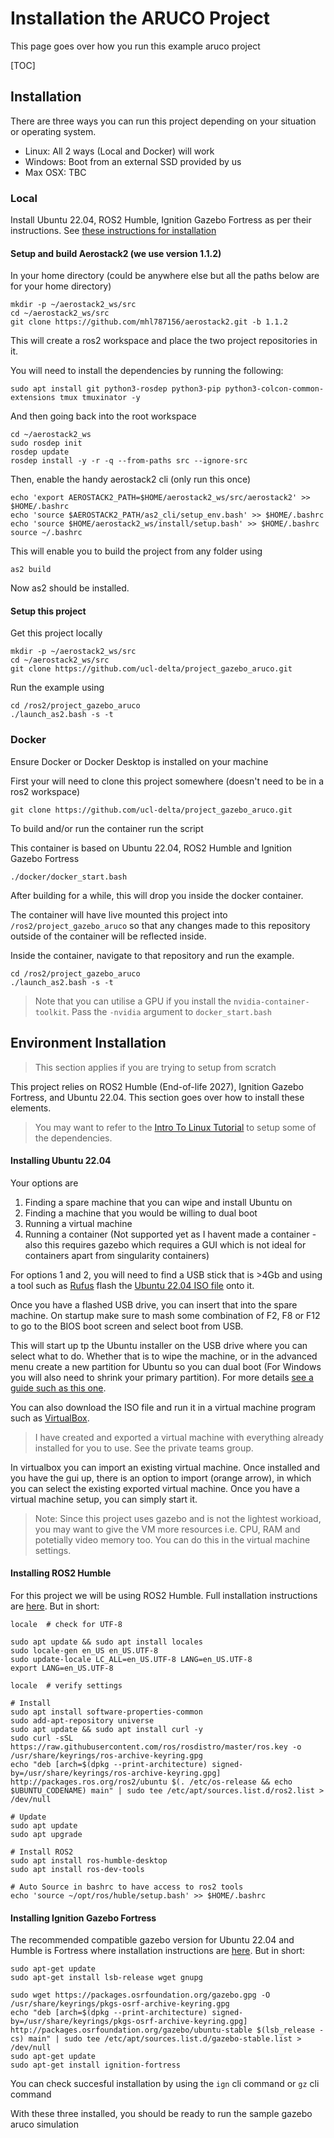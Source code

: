 # Installation the ARUCO Project

This page goes over how you run this example aruco project

[TOC]

## Installation

There are three ways you can run this project depending on your situation or operating system. 

- Linux: All 2 ways (Local and Docker) will work
- Windows: Boot from an external SSD provided by us
- Max OSX: TBC

### Local

Install Ubuntu 22.04, ROS2 Humble, Ignition Gazebo Fortress as per their instructions. See [these instructions for installation](#Environment-Installation)


#### Setup and build Aerostack2 (we use version 1.1.2)
In your home directory (could be anywhere else but all the paths below are for your home directory)

```
mkdir -p ~/aerostack2_ws/src
cd ~/aerostack2_ws/src
git clone https://github.com/mhl787156/aerostack2.git -b 1.1.2
```

This will create a ros2 workspace and place the two project repositories in it.

You will need to install the dependencies by running the following:

```
sudo apt install git python3-rosdep python3-pip python3-colcon-common-extensions tmux tmuxinator -y
```
And then going back into the root workspace
```
cd ~/aerostack2_ws
sudo rosdep init
rosdep update
rosdep install -y -r -q --from-paths src --ignore-src
```

Then, enable the handy aerostack2 cli (only run this once)

```
echo 'export AEROSTACK2_PATH=$HOME/aerostack2_ws/src/aerostack2' >> $HOME/.bashrc
echo 'source $AEROSTACK2_PATH/as2_cli/setup_env.bash' >> $HOME/.bashrc
echo 'source $HOME/aerostack2_ws/install/setup.bash' >> $HOME/.bashrc
source ~/.bashrc
```

This will enable you to build the project from any folder using

```
as2 build
```

Now as2 should be installed.

#### Setup this project

Get this project locally

```
mkdir -p ~/aerostack2_ws/src
cd ~/aerostack2_ws/src
git clone https://github.com/ucl-delta/project_gazebo_aruco.git
```

Run the example using 

```
cd /ros2/project_gazebo_aruco
./launch_as2.bash -s -t
```

### Docker

Ensure Docker or Docker Desktop is installed on your machine

First your will need to clone this project somewhere (doesn't need to be in a ros2 workspace)

```
git clone https://github.com/ucl-delta/project_gazebo_aruco.git
```

To build and/or run the container run the script

This container is based on Ubuntu 22.04, ROS2 Humble and Ignition Gazebo Fortress

```
./docker/docker_start.bash
```

After building for a while, this will drop you inside the docker container.

The container will have live mounted this project into `/ros2/project_gazebo_aruco` so that any changes made to this repository outside of the container will be reflected inside. 

Inside the container, navigate to that repository and run the example.

```
cd /ros2/project_gazebo_aruco
./launch_as2.bash -s -t
```

> Note that you can utilise a GPU if you install the `nvidia-container-toolkit`. Pass the `-nvidia` argument to `docker_start.bash`



## Environment Installation

> This section applies if you are trying to setup from scratch

This project relies on ROS2 Humble (End-of-life 2027), Ignition Gazebo Fortress, and Ubuntu 22.04. This section goes over how to install these elements. 

> You may want to refer to the [Intro To Linux Tutorial](intro_to_linux.md) to setup some of the dependencies.

#### Installing Ubuntu 22.04

Your options are 

1. Finding a spare machine that you can wipe and install Ubuntu on
2. Finding a machine that you would be willing to dual boot
3. Running a virtual machine
4. Running a container (Not supported yet as I havent made a container - also this requires gazebo which requires a GUI which is not ideal for containers apart from singularity containers)

For options 1 and 2, you will need to find a USB stick that is >4Gb and using a tool such as [Rufus](https://rufus.ie/en/) flash the [Ubuntu 22.04 ISO file](https://ubuntu.com/download/desktop) onto it. 

Once you have a flashed USB drive, you can insert that into the spare machine. On startup make sure to mash some combination of F2, F8 or F12 to go to the BIOS boot screen and select boot from USB. 

This will start up tp the Ubuntu installer on the USB drive where you can select what to do. Whether that is to wipe the machine, or in the advanced menu create a new partition for Ubuntu so you can dual boot (For Windows you will also need to shrink your primary partition). For more details [see a guide such as this one](https://www.onlogic.com/company/io-hub/how-to-dual-boot-windows-11-and-linux/). 

You can also download the ISO file and run it in a virtual machine program such as [VirtualBox](https://www.virtualbox.org/). 

> I have created and exported a virtual machine with everything already installed for you to use. See the private teams group. 

In virtualbox you can import an existing virtual machine. Once installed and you have the gui up, there is an option to import (orange arrow), in which you can select the existing exported virtual machine.
Once you have a virtual machine setup, you can simply start it. 

> Note: Since this project uses gazebo and is not the lightest workioad, you may want to give the VM more resources i.e. CPU, RAM and potetially video memory too. You can do this in the virtual machine settings. 

#### Installing ROS2 Humble

For this project we will be using ROS2 Humble. Full installation instructions are [here](https://docs.ros.org/en/humble/Installation/Ubuntu-Install-Debians.html). But in short:

```
locale  # check for UTF-8

sudo apt update && sudo apt install locales
sudo locale-gen en_US en_US.UTF-8
sudo update-locale LC_ALL=en_US.UTF-8 LANG=en_US.UTF-8
export LANG=en_US.UTF-8

locale  # verify settings

# Install
sudo apt install software-properties-common
sudo add-apt-repository universe
sudo apt update && sudo apt install curl -y
sudo curl -sSL https://raw.githubusercontent.com/ros/rosdistro/master/ros.key -o /usr/share/keyrings/ros-archive-keyring.gpg
echo "deb [arch=$(dpkg --print-architecture) signed-by=/usr/share/keyrings/ros-archive-keyring.gpg] http://packages.ros.org/ros2/ubuntu $(. /etc/os-release && echo $UBUNTU_CODENAME) main" | sudo tee /etc/apt/sources.list.d/ros2.list > /dev/null

# Update
sudo apt update
sudo apt upgrade

# Install ROS2
sudo apt install ros-humble-desktop
sudo apt install ros-dev-tools

# Auto Source in bashrc to have access to ros2 tools
echo 'source ~/opt/ros/huble/setup.bash' >> $HOME/.bashrc
```

#### Installing Ignition Gazebo Fortress

The recommended compatible gazebo version for Ubuntu 22.04 and Humble is Fortress where installation instructions are [here](https://gazebosim.org/docs/fortress/install_ubuntu). But in short:

```
sudo apt-get update
sudo apt-get install lsb-release wget gnupg

sudo wget https://packages.osrfoundation.org/gazebo.gpg -O /usr/share/keyrings/pkgs-osrf-archive-keyring.gpg
echo "deb [arch=$(dpkg --print-architecture) signed-by=/usr/share/keyrings/pkgs-osrf-archive-keyring.gpg] http://packages.osrfoundation.org/gazebo/ubuntu-stable $(lsb_release -cs) main" | sudo tee /etc/apt/sources.list.d/gazebo-stable.list > /dev/null
sudo apt-get update
sudo apt-get install ignition-fortress
```
You can check succesful installation by using the `ign` cli command or `gz` cli command

With these three installed, you should be ready to run the sample gazebo aruco simulation
